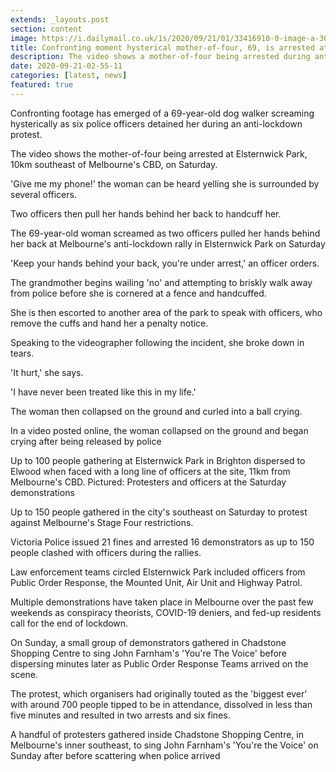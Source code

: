 ```yaml
---
extends: _layouts.post
section: content
image: https://i.dailymail.co.uk/1s/2020/09/21/01/33416910-0-image-a-30_1600649899840.jpg 
title: Confronting moment hysterical mother-of-four, 69, is arrested at Melbourne anti-lockdown protest  
description: The video shows a mother-of-four being arrested during anti-lockdown protests in Elsternwick Park, 10km southeast of Melbournes CBD, on Saturday.  
date: 2020-09-21-02-55-11 
categories: [latest, news] 
featured: true 
--- 
```

Confronting footage has emerged of a 69-year-old dog walker screaming hysterically as six police officers detained her during an anti-lockdown protest.  

The video shows the mother-of-four being arrested at Elsternwick Park, 10km southeast of Melbourne's CBD, on Saturday.

'Give me my phone!' the woman can be heard yelling she is surrounded by several officers.

Two officers then pull her hands behind her back to handcuff her.

The 69-year-old woman screamed as two officers pulled her hands behind her back at Melbourne's anti-lockdown rally in Elsternwick Park on Saturday

'Keep your hands behind your back, you're under arrest,' an officer orders.

The grandmother begins wailing 'no' and attempting to briskly walk away from police before she is cornered at a fence and handcuffed.

She is then escorted to another area of the park to speak with officers, who remove the cuffs and hand her a penalty notice.  

Speaking to the videographer following the incident, she broke down in tears.

'It hurt,' she says.

'I have never been treated like this in my life.'

The woman then collapsed on the ground and curled into a ball crying.  

In a video posted online, the woman collapsed on the ground and began crying after being released by police

Up to 100 people gathering at Elsternwick Park in Brighton dispersed to Elwood when faced with a long line of officers at the site, 11km from Melbourne's CBD. Pictured: Protesters and officers at the Saturday demonstrations

Up to 150 people gathered in the city's southeast on Saturday to protest against Melbourne's Stage Four restrictions. 

Victoria Police issued 21 fines and arrested 16 demonstrators as up to 150 people clashed with officers during the rallies. 

Law enforcement teams circled Elsternwick Park included officers from Public Order Response, the Mounted Unit, Air Unit and Highway Patrol. 

Multiple demonstrations have taken place in Melbourne over the past few weekends as conspiracy theorists, COVID-19 deniers, and fed-up residents call for the end of lockdown. 

On Sunday, a small group of demonstrators gathered in Chadstone Shopping Centre to sing John Farnham's 'You're The Voice' before dispersing minutes later as Public Order Response Teams arrived on the scene. 

The protest, which organisers had originally touted as the 'biggest ever' with around 700 people tipped to be in attendance, dissolved in less than five minutes and resulted in two arrests and six fines.

A handful of protesters gathered inside Chadstone Shopping Centre, in Melbourne's inner southeast, to sing John Farnham's 'You're the Voice' on Sunday after before scattering when police arrived


